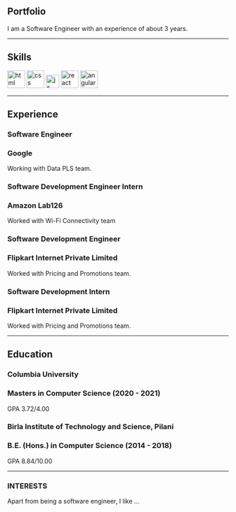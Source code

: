 ## Portfolio

I am a Software Engineer with an experience of about 3 years. 

---

## Skills

<p align='left'>
  <img src="https://upload.wikimedia.org/wikipedia/commons/thumb/6/61/HTML5_logo_and_wordmark.svg/2048px-HTML5_logo_and_wordmark.svg.png" alt="html" width="40" height="40">
  <img src='https://upload.wikimedia.org/wikipedia/commons/thumb/d/d5/CSS3_logo_and_wordmark.svg/1200px-CSS3_logo_and_wordmark.svg.png' alt="css" width="40" height="40">
  <img src='https://upload.wikimedia.org/wikipedia/commons/6/6a/JavaScript-logo.png' height='30' width='auto' alt="js">
   <img src="https://upload.wikimedia.org/wikipedia/commons/thumb/a/a7/React-icon.svg/1280px-React-icon.svg.png" alt="react" width="auto" height="40"/>
   <img src="https://angular.io/assets/images/logos/angular/angular.svg" alt="angular" width="40" height="40"/>
</p>

---

## Experience

### **Software Engineer**
### Google

Working with Data PLS team. 

### **Software Development Engineer Intern**
### Amazon Lab126

Worked with Wi-Fi Connectivity team

### **Software Development Engineer**
### Flipkart Internet Private Limited

Worked with Pricing and Promotions team. 

### **Software Development Intern**
### Flipkart Internet Private Limited

Worked with Pricing and Promotions team.

---

## Education

### **Columbia University**
### Masters in Computer Science (2020 - 2021)
GPA 3.72/4.00

### **Birla Institute of Technology and Science, Pilani**
### B.E. (Hons.) in Computer Science (2014 - 2018)
GPA 8.84/10.00

---

### INTERESTS
Apart from being a software engineer, I like ... 


